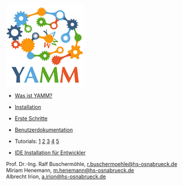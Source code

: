 

<img  src="YAMMLogo.PNG">


* [Was ist YAMM?](/documentation/YAMMOverview.pdf)
* [Installation](https://github.com/yetanothermetamodelmodel/yamm/blob/main/documentation/Installation.pdf)
* [Erste Schritte](https://www.youtube.com/watch?v=oYlNeZk0GwM)
* [Benutzerdokumentation](https://github.com/yetanothermetamodelmodel/yamm/blob/main/documentation/UserDokumentation.pdf)
* Tutorials: [1](https://youtu.be/2H9kp6nVNVE) [2](https://youtu.be/LMpzjpw2Rbw) [3](https://youtu.be/odgM6PIF4UY) [4](https://youtu.be/fuRflZcB4e4) [5](https://youtu.be/1sLw61sd9MA)

* [IDE Installation für Entwickler](https://github.com/yetanothermetamodelmodel/yamm/blob/main/EclipseIDEForYammUsers.setup)


Prof. Dr.-Ing. Ralf Buschermöhle, r.buschermoehle@hs-osnabrueck.de<br>
Miriam Henemann, m.henemann@hs-osnabrueck.de<br>
Albrecht Irion, a.irion@hs-osnabrueck.de<br>
